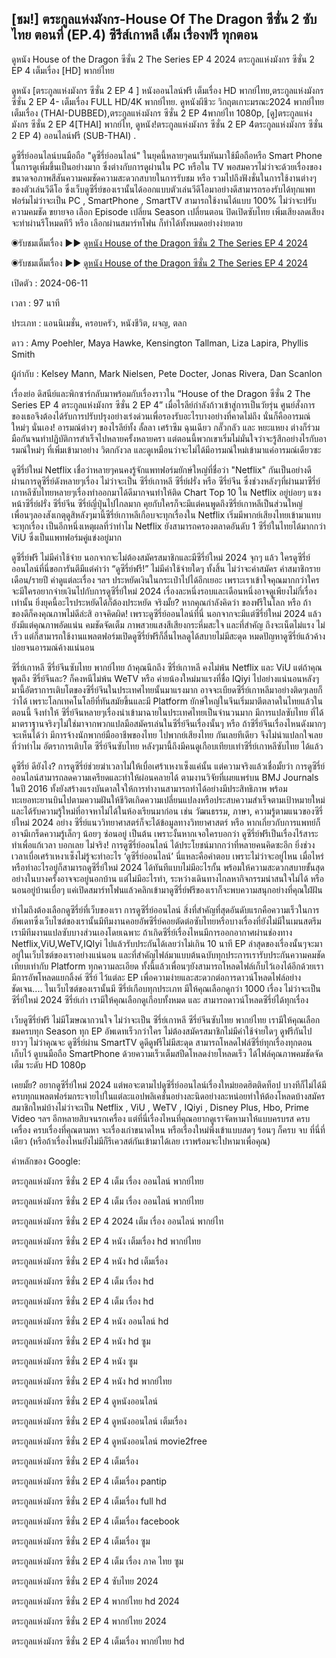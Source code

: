 ## [ชม!] ตระกูลแห่งมังกร-House Of The Dragon ซีซั่น 2 ซับไทย ตอนที่ (EP.4) ซีรีส์เกาหลี เต็ม เรื่องฟรี ทุกตอน

ดูหนัง House of the Dragon ซีซั่น 2 The Series EP 4 2024 ตระกูลแห่งมังกร ซีซั่น 2 EP 4 เต็มเรื่อง [HD] พากย์ไทย

ดูหนัง [ตระกูลแห่งมังกร ซีซั่น 2 EP 4 ] หนังออนไลน์ฟรี เต็มเรื่อง HD พากย์ไทย,ตระกูลแห่งมังกร ซีซั่น 2 EP 4- เต็มเรื่อง FULL HD/4K พากย์ไทย. ดูหนังผีชีวะ วิกฤตเกาะมรณะ2024 พากย์ไทย เต็มเรื่อง (THAI-DUBBED),ตระกูลแห่งมังกร ซีซั่น 2 EP 4พากย์ไท 1080p, [ดู]ตระกูลแห่งมังกร ซีซั่น 2 EP 4[THAI] พากย์ไท, ดูหนัง!ตระกูลแห่งมังกร ซีซั่น 2 EP 4ตระกูลแห่งมังกร ซีซั่น 2 EP 4) ออนไลน์ฟรี (SUB-THAI) .

ดูซีรี่ย์ออนไลน์บนมือถือ
"ดูซีรี่ย์ออนไลน์" ในยุคนี้หลายๆคนเริ่มหันมาใช้มือถือหรือ Smart Phone ในการดูเพิ่มขึ้นเป็นอย่างมาก ซึ่งต่างกับการดูผ่านใน PC หรือใน TV พอสมควรไม่ว่าจะด้วยเรื่องของ ขนาดจอภาพสีสันความคมชัดความสะดวกสบายในการรับชม หรือ รวมไปถึงฟังชั่นในการใช้งานต่างๆ ของตัวเล่นวีดีโอ ซึ่งเว็บดูซีรี่ย์ของเรานั้นได้ออกแบบตัวเล่นวีดีโอมาอย่างดีสามารถรองรับได้ทุกแพทฟอร์มไม่ว่าจะเป็น PC , SmartPhone , SmartTV สามารถใช้งานได้แบบ 100% ไม่ว่าจะปรับความคมชัด ขยายจอ เลือก Episode เปลี่ยน Season เปลี่ยนตอน ปิดเปิดซับไทย เพิ่มเสียงลดเสียงจะทำผ่านรีโหมดทีวี หรือ เลือกผ่านสมาร์ทโฟน ก็ทำได้ทั้งหมดอย่างง่ายดาย

◉รับชมเต็มเรื่อง ▶▶ [ ดูหนัง House of the Dragon ซีซั่น 2 The Series EP 4 2024 ](https://klxmovies.site/th/tv/94997-2-4/episode-4?git)

◉รับชมเต็มเรื่อง ▶▶ [ ดูหนัง House of the Dragon ซีซั่น 2 The Series EP 4 2024 ](https://klxmovies.site/th/tv/94997-2-4/episode-4?git)


เปิดตัว : 2024-06-11

เวลา : 97 นาที

ประเภท : แอนนิเมชั่น, ครอบครัว, หนังชีวิต, ผจญ, ตลก

ดาว : Amy Poehler, Maya Hawke, Kensington Tallman, Liza Lapira, Phyllis Smith

ผู้กำกับ : Kelsey Mann, Mark Nielsen, Pete Docter, Jonas Rivera, Dan Scanlon

เรื่องย่อ
ดิสนีย์และพิกซาร์กลับมาพร้อมกับเรื่องราวใน “House of the Dragon ซีซั่น 2 The Series EP 4 ตระกูลแห่งมังกร ซีซั่น 2 EP 4” เมื่อไรลีย์กำลังก้าวเข้าสู่การเป็นวัยรุ่น ศูนย์สั่งการของเธอจึงต้องได้รับการปรับปรุงอย่างเร่งด่วนเพื่อรองรับอะไรบางอย่างที่คาดไม่ถึง นั่นก็คืออารมณ์ใหม่ๆ นั่นเอง! อารมณ์ต่างๆ ของไรลีย์ทั้ง ลั้ลลา เศร้าซึม ฉุนเฉียว กลั๊วกลัว และ หยะแหยง ต่างก็ร่วมมือกันจนทำปฏิบัติการสำเร็จไปหลายครั้งหลายครา แต่ตอนนี้พวกเขาเริ่มไม่มั่นใจว่าจะรู้สึกอย่างไรกับอารมณ์ใหม่ๆ ที่เพิ่มเข้ามาอย่าง วิตกกังวล และดูเหมือนว่าจะไม่ได้มีอารมณ์ใหม่เข้ามาแค่อารมณ์เดียวซะ

ดูซีรี่ย์ใหม่ Netflix
เชื่อว่าหลายๆคนคงรู้จักแพทฟอร์มยักษ์ใหญ่ที่ชื่อว่า "Netflix" กันเป็นอย่างดี ผ่านการดูซีรี่ย์ดังหลายๆเรื่อง ไม่ว่าจะเป็น ซีรี่ย์เกาหลี ซีรี่ย์ฝรั่ง หรือ ซีรี่ย์จีน ซึ่งช่วงหลังๆที่ผ่านมาซีรี่ย์เกาหลีซับไทยหลายๆเรื่องทำออกมาได้ดีมากจนทำให้ติด Chart Top 10 ใน Netflix อยู่บ่อยๆ แซงหน้าซีรี่ย์ฝรั่ง ซีรี่ย์จีน ซีรี่ย์ญี่ปุ่นไปไกลมาก คุยกับใครก็จะมีแต่คนพูดถึงซีรี่ย์เกาหลีเป็นส่วนใหญ่ เพื่อนๆลองสังเกตุดูสิหลังๆมานี้ซีรี่ย์เกาหลีเกือบจะทุกเรื่องใน Netflix เริ่มมีพากย์เสียงไทยเข้ามาแทบจะทุกเรื่อง เป็นอีกหนึ่งเหตุผลที่ว่าทำไม Netflix ยังสามารถครองตลาดอันดับ 1 ซีรี่ย์ในไทยได้มากกว่า ViU ซึ่งเป็นแพทฟอร์มคู่แข่งอยู่มาก

ดูซีรี่ย์ฟรี ไม่มีค่าใช้จ่าย
นอกจากจะไม่ต้องสมัครสมาชิกและมีซีรี่ย์ใหม่ 2024 จุกๆ แล้ว ใครดูซีรี่ย์ออนไลน์ที่นี่ขอการันตีมีแต่คำว่า “ดูซีรี่ย์ฟรี!” ไม่มีค่าใช้จ่ายใดๆ ทั้งสิ้น ไม่ว่าจะค่าสมัคร ค่าสมาชิกรายเดือน/รายปี ค่าดูแต่ละเรื่อง ฯลฯ ประหยัดเงินในกระเป๋าไปได้อีกเยอะ เพราะเราเข้าใจคุณมากกว่าใคร จะมีใครอยากจ่ายเงินไปกับการดูซีรี่ย์ใหม่ 2024 เรื่องละหนึ่งรอบและเดือนหนึ่งอาจดูเพียงไม่กี่เรื่องเท่านั้น ยิ่งยุคนี้อะไรประหยัดได้ก็ต้องประหยัด จริงมั้ย? หากคุณกำลังคิดว่า ของฟรีในโลก หรือ ถ้าของดีก็คงคุณภาพไม่ดีล่ะสิ อาจคิดผิด! เพราะดูซีรี่ย์ออนไลน์ที่นี่ นอกจากจะมีแต่ซีรี่ย์ใหม่ 2024 แล้วยังมีแต่คุณภาพอัดแน่น คมชัดจัดเต็ม ภาพสวยแสงสีเสียงกระหึ่มสะใจ และที่สำคัญ ถึงจะเน็ตไม่แรง ไม่เร็ว แต่ก็สามารถใช้งานแพลตฟอร์มเปิดดูซีรี่ย์ฟรีก็ลื่นไหลดูได้สบายไม่มีสะดุด หมดปัญหาดูซีรี่ย์แล้วค้างบ่อยจนอารมณ์ค้างแน่นอน

ซีรี่ย์เกาหลี ซีรี่ย์จีนซับไทย พากย์ไทย
ถ้าคุณนึกถึง ซีรี่ย์เกาหลี คงไม่พ้น Netflix และ ViU แต่ถ้าคุณพูดถึง ซีรี่ย์จีนละ? ก็คงหนีไม่พ้น WeTV หรือ ค่ายน้องใหม่มาแรงที่ชื่อ IQiyi ไปอย่างแน่นอนหลังๆมานี้อัตราการเติบโตของซีรี่ย์จีนในประเทศไทยนั้นมาแรงมาก อาจจะเบียดซีรี่ย์เกาหลีมาอย่างติดๆเลยก็ว่าได้ เพราะโลกเทคโนโลยีที่ทันสมัยขึ้นและมี Platform ยักษ์ใหญ่ในจีนเริ่มมาตีตลาดในไทยแล้วในตอนนี้ จึงทำให้ ซีรี่ย์จีนหลายๆเรื่องนำเข้ามาฉายในประเทศไทยเป็นจำนวนมาก มีการแปลซับไทย ที่ได้มาตราฐานจริงๆไม่ใช่มาจากพวกแปลมือสมัครเล่นในซีรี่ย์จีนเรื่องนั้นๆ หรือ ถ้าซีรี่ย์จีนเรื่องไหนดังมากๆ จะเห็นได้ว่า มีการจ้างนักพากย์มืออาชีพของไทย ไปพากย์เสียงไทย กันเลยทีเดียว จึงไม่น่าแปลกใจเลยที่ว่าทำไม อัตราการเติบโต ซีรี่ย์จีนซับไทย หลังๆมานี้ถึงมีคนดูเกือบเทียบเท่าซีรี่ย์เกาหลีซับไทย ได้แล้ว

ดูซีรี่ย์ ดียังไง?
การดูซีรี่ย์ช่วยฆ่าเวลาไม่ให้เบื่อเศร้าเหงาเซ็งแค่นั้น แต่ความจริงแล้วเชื่อมั้ยว่า การดูซีรี่ย์ออนไลน์สามารถลดความเครียดและทำให้ผ่อนคลายได้ ตามงานวิจัยที่เผยแพร่บน BMJ Journals ในปี 2016 ทั้งยังสร้างแรงบันดาลใจให้การทำงานสามารถทำได้อย่างมีประสิทธิภาพ พร้อมทะเยอทะยานบินไปตามความฝันให้ชีวิตเกิดความเปลี่ยนแปลงหรือประสบความสำเร็จตามเป้าหมายใหม่ และได้รับความรู้ใหม่ที่อาจหาไม่ได้ในห้องเรียนมาก่อน เช่น วัฒนธรรม, ภาษา, ความรู้ตามแนวของซีรี่ย์ใหม่ 2024 อย่าง ซีรี่ย์แนววิทยาศาสตร์ก็จะได้ข้อมูลทางวิทยาศาสตร์ หรือ หากเกี่ยวกับการแพทย์ก็อาจมีเกร็ดความรู้เล็กๆ น้อยๆ ซ่อนอยู่ เป็นต้น เพราะงั้นหากเจอใครบอกว่า ดูซีรี่ย์ฟรีเป็นเรื่องไร้สาระทำเพื่อแก้เวลา บอกเลย ไม่จริง! การดูซีรี่ย์ออนไลน์ ได้ประโยชน์มากกว่าที่หลายคนคิดซะอีก ยิ่งช่วงเวลาเบื่อเศร้าเหงาเซ็งไม่รู้จะทำอะไร ‘ดูซีรี่ย์ออนไลน์’ นี่แหละคือคำตอบ เพราะไม่ว่าจะอยู่ไหน เมื่อไหร่ หรือทำอะไรอยู่ก็สามารถดูซีรี่ย์ใหม่ 2024 ได้ทันทีแบบไม่มีอะไรกั้น พร้อมให้ความสะดวกสบายขั้นสุด อย่างในบางครั้งอาจจะอยู่นอกบ้าน แต่ไม่มีอะไรทำ, ระหว่างเดินทางไกลหากิจกรรมน่าสนใจไม่ได้ หรือนอนอยู่บ้านเบื่อๆ แค่เปิดสมาร์ทโฟนแล้วคลิกเข้ามาดูซีรี่ย์ฟรีของเราก็จะพบความสนุกอย่างที่คุณใฝ่ฝัน

ทำไมถึงต้องเลือกดูซีรี่ย์ที่เว็บของเรา การดูซีรี่ย์ออนไลน์ สิ่งที่สำคัญที่สุดอันดับแรกคือความเร็วในการอัพเดทซึ่งเว็บไซต์ของเรานั้นมีทีมงานคอยอัพซีรี่ย์คอยตัดต่อซับไทยหรือบางเรื่องที่ยังไม่มีในเมนสตรีม เรามีทีมงานแปลซับบางส่วนเองโดยเฉพาะ ถ้าเกิดซีรี่ย์เรื่องไหนมีการออกอากาศผ่านช่องทาง Netflix,ViU,WeTV,IQIyi ไปแล้วรับประกันได้เลยว่าไม่เกิน 10 นาที EP ล่าสุดของเรื่องนั้นๆจะมาอยู่ในเว็บไซต์ของเราอย่างแน่นอน และที่สำคัญไฟล์มาแบบต้นฉบับทุกประการเรารับประกันความคมชัดเทียบเท่ากับ Platform ทุกความละเอียด ทั้งนี้แล้วเพื่อนๆยังสามารถโหลดไฟล์เก็บไว้เองได้อีกด้วยเรามีการอัพโหลดแยกลิ้งค์ ซีรี่ย์ ไว้แต่ละ EP เพื่อความง่ายและสะดวกต่อการดาวน์โหลดไฟล์อย่างชัดเจน.... ในเว็บไซต์ของเรานั้นมี ซีรี่ย์เกือบทุกประเภท มีให้คุณเลือกดูกว่า 1000 เรื่อง ไม่ว่าจะเป็น ซีรี่ย์ใหม่ 2024 ซีรี่ย์เก่า เรามีให้คุณเลือกดูเกือบทั้งหมด และ สามารถดาวน์โหลดซีรี่ย์ได้ทุกเรื่อง

เว็บดูซีรี่ย์ฟรี ไม่มีโฆษณากวนใจ ไม่ว่าจะเป็น ซีรี่ย์เกาหลี ซีรี่ย์จีนซับไทย พากย์ไทย เรามีให้คุณเลือกชมครบทุก Season ทุก EP อัพเดทเร็วกว่าใคร ไม่ต้องสมัครสมาชิกไม่มีค่าใช้จ่ายใดๆ ดูฟรีกันไปยาวๆ ไม่ว่าคุณจะ ดูซีรี่ย์ผ่าน SmartTV ดูดีดูฟรีไม่มีสะดุด สามารถโหลดไฟล์ซีรี่ย์ทุกเรื่องทุกตอน เก็บไว้ ดูบนมือถือ SmartPhone ด้วยความเร็วเต็มสปีดโหลดง่ายโหลดเร็ว ได้ไฟล์คุณภาพคมชัดจัดเต็ม ระดับ HD 1080p

เคยมั้ย? อยากดูซีรี่ย์ใหม่ 2024 แต่พอจะตามไปดูซีรี่ย์ออนไลน์เรื่องใหม่ยอดฮิตติดท็อป บางทีก็ไม่ได้มีครบทุกแพลตฟอร์มกระจายไปในแต่ละแอปพลิเคชั่นอย่างละนิดอย่างละหน่อยทำให้ต้องโหลดบ้างสมัครสมาชิกใหม่บ้างไม่ว่าจะเป็น Netflix , ViU , WeTV , IQiyi , Disney Plus, Hbo, Prime Video ฯลฯ อีกหลายสิบจนรกเครื่อง แต่ที่นี่เรื่องไหนที่คุณอยากดูเราจัดหามาให้แบบครบรส ครบเครื่อง ครบเรื่องที่คุณตามหา จะเรื่องเก่าขนาดไหน หรือเรื่องใหม่พึ่งเข้าแบบสดๆ ร้อนๆ ก็ครบ จบ ที่นี่ที่เดียว (หรือถ้าเรื่องไหนยังไม่มีก็รีเควสต์กันเข้ามาได้เลย เราพร้อมจะไปหามาเพื่อคุณ)

คำหลักของ Google:

ตระกูลแห่งมังกร ซีซั่น 2 EP 4 เต็ม เรื่อง ออนไลน์ พากย์ไทย

ตระกูลแห่งมังกร ซีซั่น 2 EP 4 เต็ม เรื่อง ออนไลน์ พากย์ไทย

ตระกูลแห่งมังกร ซีซั่น 2 EP 4 2024 เต็ม เรื่อง ออนไลน์ พากย์ไท

ตระกูลแห่งมังกร ซีซั่น 2 EP 4 หนัง เต็มเรื่อง hd พากย์ไทย

ตระกูลแห่งมังกร ซีซั่น 2 EP 4 หนัง hd เต็มเรื่อง

ตระกูลแห่งมังกร ซีซั่น 2 EP 4 เต็ม เรื่อง hd

ตระกูลแห่งมังกร ซีซั่น 2 EP 4 เต็ม เรื่อง hd

ตระกูลแห่งมังกร ซีซั่น 2 EP 4 หนัง ออนไลน์ hd

ตระกูลแห่งมังกร ซีซั่น 2 EP 4 หนัง hd ซูม

ตระกูลแห่งมังกร ซีซั่น 2 EP 4 หนัง ซูม

ตระกูลแห่งมังกร ซีซั่น 2 EP 4 หนัง hd พากย์ไทย

ตระกูลแห่งมังกร ซีซั่น 2 EP 4 ดูหนังออนไลน์

ตระกูลแห่งมังกร ซีซั่น 2 EP 4 ดูหนังออนไลน์ เต็มเรื่อง

ตระกูลแห่งมังกร ซีซั่น 2 EP 4 ดูหนังออนไลน์ movie2free

ตระกูลแห่งมังกร ซีซั่น 2 EP 4 เต็มเรื่อง

ตระกูลแห่งมังกร ซีซั่น 2 EP 4 เต็มเรื่อง pantip

ตระกูลแห่งมังกร ซีซั่น 2 EP 4 เต็มเรื่อง full hd

ตระกูลแห่งมังกร ซีซั่น 2 EP 4 เต็มเรื่อง facebook

ตระกูลแห่งมังกร ซีซั่น 2 EP 4 เต็มเรื่อง ซูม

ตระกูลแห่งมังกร ซีซั่น 2 EP 4 เต็ม เรื่อง ภาค ไทย ซูม

ตระกูลแห่งมังกร ซีซั่น 2 EP 4 ซับไทย 2024

ตระกูลแห่งมังกร ซีซั่น 2 EP 4 พากย์ไทย hd 2024

ตระกูลแห่งมังกร ซีซั่น 2 EP 4 พากย์ไทย 2024

ตระกูลแห่งมังกร ซีซั่น 2 EP 4 เต็มเรื่อง พากย์ไทย hd
